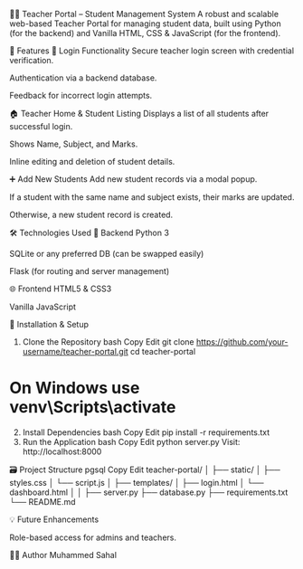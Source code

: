 👨‍🏫 Teacher Portal – Student Management System
A robust and scalable web-based Teacher Portal for managing student data, built using Python (for the backend) and Vanilla HTML, CSS & JavaScript (for the frontend).

📌 Features
🔐 Login Functionality
Secure teacher login screen with credential verification.

Authentication via a backend database.

Feedback for incorrect login attempts.

🏠 Teacher Home & Student Listing
Displays a list of all students after successful login.

Shows Name, Subject, and Marks.

Inline editing and deletion of student details.

➕ Add New Students
Add new student records via a modal popup.

If a student with the same name and subject exists, their marks are updated.

Otherwise, a new student record is created.

🛠️ Technologies Used
🔧 Backend
Python 3

SQLite or any preferred DB (can be swapped easily)

Flask (for routing and server management)

🌐 Frontend
HTML5 & CSS3

Vanilla JavaScript

🚀 Installation & Setup
1. Clone the Repository
bash
Copy
Edit
git clone https://github.com/your-username/teacher-portal.git
cd teacher-portal
 # On Windows use venv\Scripts\activate
2. Install Dependencies
bash
Copy
Edit
pip install -r requirements.txt
3. Run the Application
bash
Copy
Edit
python server.py
Visit: http://localhost:8000

🗃️ Project Structure
pgsql
Copy
Edit
teacher-portal/
│
├── static/
│   ├── styles.css
│   └── script.js
│
├── templates/
│   ├── login.html
│   └── dashboard.html
│
│
├── server.py
├── database.py
├── requirements.txt
└── README.md

💡 Future Enhancements

Role-based access for admins and teachers.

🙋‍♂️ Author
Muhammed Sahal

